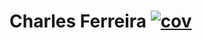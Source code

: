# Charles Ferreira [![cov](https://charlesferreira.github.io/charlesferreira.dev/badges/coverage.svg)](https://github.com/charlesferreira/charlesferreira.dev/actions)

